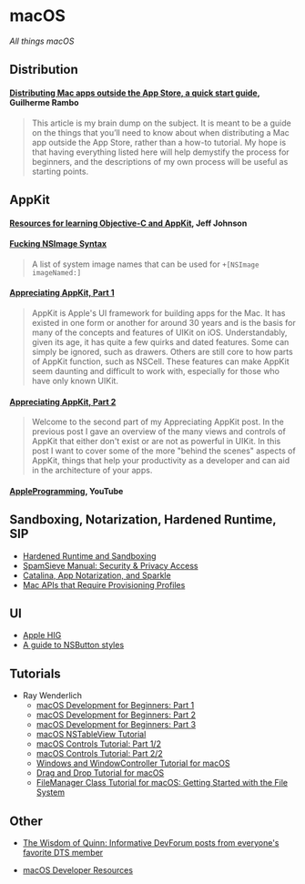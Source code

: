 # macOS

*All things macOS*

## Distribution

#### [Distributing Mac apps outside the App Store, a quick start guide](https://rambo.codes/posts/2021-01-08-distributing-mac-apps-outside-the-app-store), Guilherme Rambo

> This article is my brain dump on the subject. It is meant to be a guide on the things that you’ll need to know about when distributing a Mac app outside the App Store, rather than a how-to tutorial. My hope is that having everything listed here will help demystify the process for beginners, and the descriptions of my own process will be useful as starting points.

## AppKit

#### [Resources for learning Objective-C and AppKit](https://lapcatsoftware.com/articles/learning.html), Jeff Johnson

#### [Fucking NSImage Syntax](https://hetima.github.io/fucking_nsimage_syntax/)

> A list of system image names that can be used for `+[NSImage imageNamed:]`

#### [Appreciating AppKit, Part 1](https://pilky.me/appreciating-appkit-part-1/)
> AppKit is Apple's UI framework for building apps for the Mac. It has existed in one form or another for around 30 years and is the basis for many of the concepts and features of UIKit on iOS. Understandably, given its age, it has quite a few quirks and dated features. Some can simply be ignored, such as drawers. Others are still core to how parts of AppKit function, such as NSCell. These features can make AppKit seem daunting and difficult to work with, especially for those who have only known UIKit.

#### [Appreciating AppKit, Part 2](https://pilky.me/appreciating-appkit-part-2/)
> Welcome to the second part of my Appreciating AppKit post. In the previous post I gave an overview of the many views and controls of AppKit that either don't exist or are not as powerful in UIKit. In this post I want to cover some of the more "behind the scenes" aspects of AppKit, things that help your productivity as a developer and can aid in the architecture of your apps.

#### [AppleProgramming](https://www.youtube.com/c/AppleProgramming/videos), YouTube

## Sandboxing, Notarization, Hardened Runtime, SIP

- [Hardened Runtime and Sandboxing](https://lapcatsoftware.com/articles/hardened-runtime-sandboxing.html)
- [SpamSieve Manual: Security & Privacy Access](https://c-command.com/spamsieve/help/security-privacy-acce)
- [Catalina, App Notarization, and Sparkle](https://furbo.org/2019/08/16/catalina-app-notarization-and-sparkle/)
- [Mac APIs that Require Provisioning Profiles](https://mjtsai.com/blog/2021/03/16/mac-apis-that-require-provisioning-profiles/)

## UI

- [Apple HIG](https://developer.apple.com/design/human-interface-guidelines/macos/overview/themes/)
- [A guide to NSButton styles](https://mackuba.eu/2014/10/06/a-guide-to-nsbutton-styles/)

## Tutorials

- Ray Wenderlich
  - [macOS Development for Beginners: Part 1](https://www.raywenderlich.com/731-macos-development-for-beginners-part-1)
  - [macOS Development for Beginners: Part 2](https://www.raywenderlich.com/730-macos-development-for-beginners-part-2)
  - [macOS Development for Beginners: Part 3](https://www.raywenderlich.com/729-macos-development-for-beginners-part-3)
  - [macOS NSTableView Tutorial](https://www.raywenderlich.com/830-macos-nstableview-tutorial)
  - [macOS Controls Tutorial: Part 1/2](https://www.raywenderlich.com/759-macos-controls-tutorial-part-1-2)
  - [macOS Controls Tutorial: Part 2/2](https://www.raywenderlich.com/760-macos-controls-tutorial-part-2-2)
  - [Windows and WindowController Tutorial for macOS](https://www.raywenderlich.com/613-windows-and-windowcontroller-tutorial-for-macos)
  - [Drag and Drop Tutorial for macOS](https://www.raywenderlich.com/1016-drag-and-drop-tutorial-for-macos)
  - [FileManager Class Tutorial for macOS: Getting Started with the File System](https://www.raywenderlich.com/666-filemanager-class-tutorial-for-macos-getting-started-with-the-file-system)

## Other

- [The Wisdom of Quinn: Informative DevForum posts from everyone's favorite DTS member](https://gist.github.com/macshome/0753d3fdf711cfe699533fe5059e50e2)

- [macOS Developer Resources](https://github.com/hisaac/macOS-Developer-Resources)
